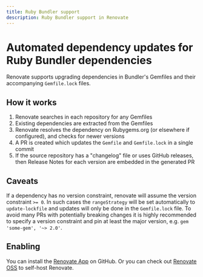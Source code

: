 ```yaml
---
title: Ruby Bundler support
description: Ruby Bundler support in Renovate
---
```


# Automated dependency updates for Ruby Bundler dependencies

Renovate supports upgrading dependencies in Bundler's Gemfiles and their accompanying `Gemfile.lock` files.

## How it works

1. Renovate searches in each repository for any Gemfiles
1. Existing dependencies are extracted from the Gemfiles
1. Renovate resolves the dependency on Rubygems.org (or elsewhere if configured), and checks for newer versions
1. A PR is created which updates the `Gemfile` and `Gemfile.lock` in a single commit
1. If the source repository has a "changelog" file or uses GitHub releases, then Release Notes for each version are embedded in the generated PR

## Caveats

If a dependency has no version constraint, renovate will assume the version constraint `>= 0`.
In such cases the `rangeStrategy` will be set automatically to `update-lockfile` and updates will only be done in the `Gemfile.lock` file.
To avoid many PRs with potentially breaking changes it is highly recommended to specify a version constraint and pin at least the major version, e.g. `gem 'some-gem', '~> 2.0'`.

## Enabling

You can install the [Renovate App](https://github.com/apps/renovate) on GitHub.
Or you can check out [Renovate OSS](https://github.com/renovatebot/renovate) to self-host Renovate.

